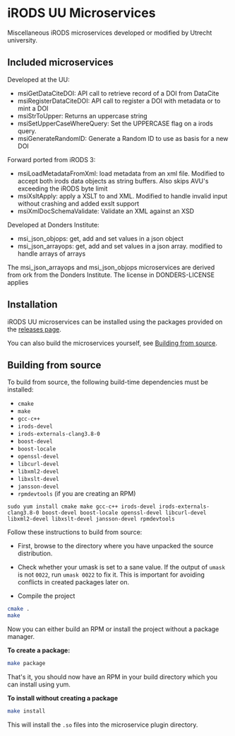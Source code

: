# iRODS UU Microservices
Miscellaneous iRODS microservices developed or modified by Utrecht university.


## Included microservices
Developed at the UU:
  * msiGetDataCiteDOI: API call to retrieve record of a DOI from DataCite
  * msiRegisterDataCiteDOI: API call to register a DOI with metadata or to mint a DOI
  * msiStrToUpper: Returns an uppercase string
  * msiSetUpperCaseWhereQuery: Set the UPPERCASE flag on a irods query.
  * msiGenerateRandomID: Generate a Random ID to use as basis for a new DOI

Forward ported from iRODS 3:
  * msiLoadMetadataFromXml:
     load metadata from an xml file. Modified to accept both irods data objects as string buffers. Also skips AVU's exceeding the iRODS byte limit
  * msiXsltApply: apply a XSLT to and XML. Modified to handle invalid input without crashing and added exslt support
  * msiXmlDocSchemaValidate: Validate an XML against an XSD

Developed at Donders Institute:
  * msi\_json\_objops: get, add and set values in a json object
  * msi\_json\_arrayops: get, add and set values in a json array. modified to handle arrays of arrays

The msi\_json\_arrayops and msi\_json\_objops microservices are derived from
ork from the Donders Institute. The license in DONDERS-LICENSE applies


## Installation
iRODS UU microservices can be installed using the packages provided on the
[releases page](https://github.com/UtrechtUniversity/irods-uu-microservices/releases).

You can also build the microservices yourself, see [Building from source](#building-from-source).


## Building from source
To build from source, the following build-time dependencies must be installed:

- `cmake`
- `make`
- `gcc-c++`
- `irods-devel`
- `irods-externals-clang3.8-0`
- `boost-devel`
- `boost-locale`
- `openssl-devel`
- `libcurl-devel`
- `libxml2-devel`
- `libxslt-devel`
- `jansson-devel`
- `rpmdevtools` (if you are creating an RPM)

```
sudo yum install cmake make gcc-c++ irods-devel irods-externals-clang3.8-0 boost-devel boost-locale openssl-devel libcurl-devel libxml2-devel libxslt-devel jansson-devel rpmdevtools
```

Follow these instructions to build from source:

- First, browse to the directory where you have unpacked the source
  distribution.

- Check whether your umask is set to a sane value. If the output of
  `umask` is not `0022`, run `umask 0022` to fix it. This is important
  for avoiding conflicts in created packages later on.

- Compile the project
```bash
cmake .
make
```

Now you can either build an RPM or install the project without a package manager.

**To create a package:**
```bash
make package
```

That's it, you should now have an RPM in your build directory which you can install using yum.

**To install without creating a package**
```bash
make install
```

This will install the `.so` files into the microservice plugin directory.

